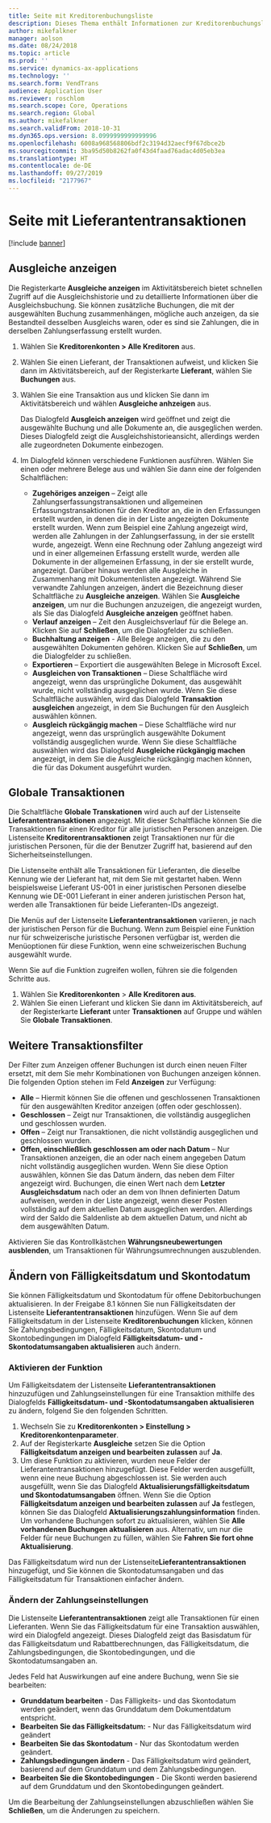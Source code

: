 ```yaml
---
title: Seite mit Kreditorenbuchungsliste
description: Dieses Thema enthält Informationen zur Kreditorenbuchungslistenseite für Microsoft Dynamics 365 Finance.
author: mikefalkner
manager: aolson
ms.date: 08/24/2018
ms.topic: article
ms.prod: ''
ms.service: dynamics-ax-applications
ms.technology: ''
ms.search.form: VendTrans
audience: Application User
ms.reviewer: roschlom
ms.search.scope: Core, Operations
ms.search.region: Global
ms.author: mikefalkner
ms.search.validFrom: 2018-10-31
ms.dyn365.ops.version: 8.0999999999999996
ms.openlocfilehash: 6008a968568806bdf2c3194d32aecf9f67dbce2b
ms.sourcegitcommit: 3ba95d50b8262fa0f43d4faad76adac4d05eb3ea
ms.translationtype: HT
ms.contentlocale: de-DE
ms.lasthandoff: 09/27/2019
ms.locfileid: "2177967"
---
```

# <a name="vendor-transactions-list-page"></a>Seite mit Lieferantentransaktionen

[!include [banner](../includes/banner.md)]

## <a name="view-settlements"></a>Ausgleiche anzeigen

Die Registerkarte **Ausgleiche anzeigen** im Aktivitätsbereich bietet schnellen Zugriff auf die Ausgleichshistorie und zu detaillierte Informationen über die Ausgleichsbuchung. Sie können zusätzliche Buchungen, die mit der ausgewählten Buchung zusammenhängen, mögliche auch anzeigen, da sie Bestandteil desselben Ausgleichs waren, oder es sind sie Zahlungen, die in derselben Zahlungserfassung erstellt wurden.

1. Wählen Sie **Kreditorenkonten \> Alle Kreditoren** aus.
2. Wählen Sie einen Lieferant, der Transaktionen aufweist, und klicken Sie dann im Aktivitätsbereich, auf der Registerkarte **Lieferant**, wählen Sie **Buchungen** aus.
3. Wählen Sie eine Transaktion aus und klicken Sie dann im Aktivitätsbereich und wählen **Ausgleiche anhzeigen** aus.

    Das Dialogfeld **Ausgleich anzeigen** wird geöffnet und zeigt die ausgewählte Buchung und alle Dokumente an, die ausgeglichen werden. Dieses Dialogfeld zeigt die Ausgleichshistorieansicht, allerdings werden alle zugeordneten Dokumente einbezogen.

4. Im Dialogfeld können verschiedene Funktionen ausführen. Wählen Sie einen oder mehrere Belege aus und wählen Sie dann eine der folgenden Schaltflächen:

    - **Zugehöriges anzeigen** – Zeigt alle Zahlungserfassungstransaktionen und allgemeinen Erfassungstransaktionen für den Kreditor an, die in den Erfassungen erstellt wurden, in denen die in der Liste angezeigten Dokumente erstellt wurden. Wenn zum Beispiel eine Zahlung angezeigt wird, werden alle Zahlungen in der Zahlungserfassung, in der sie erstellt wurde, angezeigt. Wenn eine Rechnung oder Zahlung angezeigt wird und in einer allgemeinen Erfassung erstellt wurde, werden alle Dokumente in der allgemeinen Erfassung, in der sie erstellt wurde, angezeigt. Darüber hinaus werden alle Ausgleiche in Zusammenhang mit Dokumentenlisten angezeigt. Während Sie verwandte Zahlungen anzeigen, ändert die Bezeichnung dieser Schaltfläche zu **Ausgleiche anzeigen**. Wählen Sie **Ausgleiche anzeigen**, um nur die Buchungen anzuzeigen, die angezeigt wurden, als Sie  das Dialogfeld **Ausgleiche anzeigen** geöffnet haben.
    - **Verlauf anzeigen** – Zeit den Ausgleichsverlauf für die Belege an. Klicken Sie auf **Schließen**, um die Dialogfelder zu schließen.
    - **Buchhaltung anzeigen** - Alle Belege anzeigen, die zu den ausgewählten Dokumenten gehören. Klicken Sie auf **Schließen**, um die Dialogfelder zu schließen.
    - **Exportieren** – Exportiert die ausgewählten Belege in Microsoft Excel.
    - **Ausgleichen von Transaktionen** – Diese Schaltfläche wird angezeigt, wenn das ursprüngliche Dokument, das ausgewählt wurde, nicht vollständig ausgeglichen wurde. Wenn Sie diese Schaltfläche auswählen, wird das Dialogfeld **Transaktion ausgleichen** angezeigt, in dem Sie Buchungen für den Ausgleich auswählen können.
    - **Ausgleich rückgängig machen** – Diese Schaltfläche wird nur angezeigt, wenn das ursprünglich ausgewählte Dokument vollständig ausgeglichen wurde. Wenn Sie diese Schaltfläche auswählen wird das Dialogfeld **Ausgleiche rückgängig machen** angezeigt, in dem Sie die Ausgleiche rückgängig machen können, die für das Dokument ausgeführt wurden.

## <a name="global-transactions"></a>Globale Transaktionen

Die Schaltfläche **Globale Transkationen** wird auch auf der Listenseite **Lieferantentransaktionen** angezeigt. Mit dieser Schaltfläche können Sie die Transaktionen für einen Kreditor für alle juristischen Personen anzeigen. Die Listenseite **Kreditorentransaktionen** zeigt Transaktionen nur für die juristischen Personen, für die der Benutzer Zugriff hat, basierend auf den Sicherheitseinstellungen.

Die Listenseite enthält alle Transaktionen für Lieferanten, die dieselbe Kennung wie der Lieferant hat, mit dem Sie mit gestartet haben. Wenn beispielsweise Lieferant US-001 in einer juristischen Personen dieselbe Kennung wie DE-001 Lieferant in einer anderen juristischen Person hat, werden alle Transaktionen für beide Lieferanten-IDs angezeigt.

Die Menüs auf der Listenseite **Lieferantentransaktionen** variieren, je nach der juristischen Person für die Buchung. Wenn zum Beispiel eine Funktion nur für schweizerische juristische Personen verfügbar ist, werden die Menüoptionen für diese Funktion, wenn eine schweizerischen Buchung ausgewählt wurde.

Wenn Sie auf die Funktion zugreifen wollen, führen sie die folgenden Schritte aus.

1. Wählen Sie **Kreditorenkonten** \> **Alle Kreditoren aus**.
2. Wählen Sie einen Lieferant  und klicken Sie dann im Aktivitätsbereich, auf der Registerkarte **Lieferant** unter **Transaktionen** auf Gruppe und wählen Sie **Globale Transaktionen**.

## <a name="more-transaction-filters"></a>Weitere Transaktionsfilter

Der Filter zum Anzeigen offener Buchungen ist durch einen neuen Filter ersetzt, mit dem Sie mehr  Kombinationen von Buchungen anzeigen können. Die folgenden Option stehen im Feld **Anzeigen** zur Verfügung:

- **Alle** – Hiermit können Sie die offenen und geschlossenen Transaktionen für den ausgewählten Kreditor anzeigen (offen oder geschlossen).
- **Geschlossen** – Zeigt nur Transaktionen, die vollständig ausgeglichen und geschlossen wurden.
- **Offen** – Zeigt nur Transaktionen, die nicht vollständig ausgeglichen und geschlossen wurden.
- **Offen, einschließlich geschlossen am oder nach Datum** – Nur Transaktionen anzeigen, die an oder nach einem angegeben Datum nicht vollständig ausgeglichen wurden. Wenn Sie diese Option auswählen, können Sie das Datum ändern, das neben dem Filter angezeigt wird. Buchungen, die einen Wert nach dem **Letzter Ausgleichsdatum** nach oder an dem von Ihnen definierten Datum aufweisen, werden in der Liste angezeigt, wenn dieser Posten vollständig auf dem aktuellen Datum ausgeglichen werden. Allerdings wird der Saldo die Saldenliste ab dem aktuellen Datum, und nicht ab dem ausgewählten Datum.

Aktivieren Sie das Kontrollkästchen **Währungsneubewertungen ausblenden**, um Transaktionen für Währungsumrechnungen auszublenden.

## <a name="modify-due-dates-and-discount-dates"></a>Ändern von Fälligkeitsdatum und Skontodatum

Sie können Fälligkeitsdatum und Skontodatum für offene Debitorbuchungen aktualisieren. In der Freigabe 8.1 können Sie nun Fälligkeitsdaten der Listenseite **Lieferantentransaktionen** hinzufügen. Wenn Sie auf dem Fälligkeitsdatum in der Listenseite **Kreditorenbuchungen** klicken, können Sie Zahlungsbedingungen, Fälligkeitsdatum, Skontodatum und Skontobedingungen im Dialogfeld **Fälligkeitsdatum- und -Skontodatumsangaben aktualisieren** auch ändern.

### <a name="activate-the-feature"></a>Aktivieren der Funktion

Um Fälligkeitsdatem der Listenseite **Lieferantentransaktionen** hinzuzufügen und Zahlungseinstellungen für eine Transaktion mithilfe des Dialogfelds **Fälligkeitsdatum- und -Skontodatumsangaben aktualisieren** zu ändern, folgend Sie den folgenden Schritten.

1. Wechseln Sie zu **Kreditorenkonten \> Einstellung \> Kreditorenkontenparameter**.
2. Auf der Registerkarte **Ausgleiche** setzen Sie die Option **Fälligkeitsdatum anzeigen und bearbeiten zulassen** auf **Ja**.
3. Um diese Funktion zu aktivieren, wurden neue Felder der Lieferantentransaktionen hinzugefügt. Diese Felder werden ausgefüllt, wenn eine neue Buchung abgeschlossen ist. Sie werden auch ausgefüllt, wenn Sie das Dialogfeld **Aktualisierungsfälligkeitsdatum und Skontodatumsangaben** öffnen. Wenn Sie die Option **Fälligkeitsdatum anzeigen und bearbeiten zulassen** auf **Ja** festlegen, können Sie das Dialogfeld **Aktualisierungszahlungsinformation** finden.  Um vorhandene Buchungen sofort zu aktualisieren, wählen Sie **Alle vorhandenen Buchungen aktualisieren** aus. Alternativ, um nur die Felder für neue Buchungen zu füllen, wählen Sie **Fahren Sie fort ohne Aktualisierung**.

Das Fälligkeitsdatum wird nun der Listenseite**Lieferantentransaktionen** hinzugefügt, und Sie können die Skontodatumsangaben und das Fälligkeitsdatum für Transaktionen einfacher ändern.

### <a name="modify-the-payment-settings"></a>Ändern der Zahlungseinstellungen

Die Listenseite **Lieferantentransaktionen** zeigt alle Transaktionen für einen Lieferanten. Wenn Sie das Fälligkeitsdatum für eine Transaktion auswählen, wird ein Dialogfeld angezeigt. Dieses Dialogfeld zeigt das Basisdatum für das Fälligkeitsdatum und Rabattberechnungen, das Fälligkeitsdatum, die Zahlungsbedingungen, die Skontobedingungen, und die Skontodatumsangaben an.

Jedes Feld hat Auswirkungen auf eine andere Buchung, wenn Sie sie bearbeiten:

- **Grunddatum bearbeiten** - Das Fälligkeits- und das Skontodatum werden geändert, wenn das Grunddatum dem Dokumentdatum entspricht.
- **Bearbeiten Sie das Fälligkeitsdatum:** - Nur das Fälligkeitsdatum wird geändert
- **Bearbeiten Sie das Skontodatum** - Nur das Skontodatum werden geändert.
- **Zahlungsbedingungen ändern** - Das Fälligkeitsdatum wird geändert, basierend auf dem Grunddatum und dem Zahlungsbedingungen.
- **Bearbeiten Sie die Skontobedingungen** - Die Skonti werden basierend auf dem Grunddatum und den Skontobedingungen geändert.

Um die Bearbeitung der Zahlungseinstellungen abzuschließen wählen Sie **Schließen**, um die Änderungen zu speichern.
